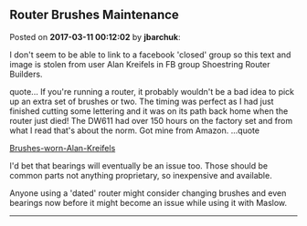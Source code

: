 ## Router Brushes Maintenance
Posted on **2017-03-11 00:12:02** by **jbarchuk**:

I don't seem to be able to link to a facebook 'closed' group so this text and image is stolen from user Alan Kreifels‎ in FB group Shoestring Router Builders.

quote... If you're running a router, it probably wouldn't be a bad idea to pick up an extra set of brushes or two. The timing was perfect as I had just finished cutting some lettering and it was on its path back home when the router just died! The DW611 had over 150 hours on the factory set and from what I read that's about the norm. Got mine from Amazon. ...quote 

[Brushes-worn-Alan-Kreifels](//muut.com/u/maslowcnc/s1/:maslowcnc:7TJX:brusheswornalankreifels.jpg.jpg)

I'd bet that bearings will eventually be an issue too. Those should be common parts not anything proprietary, so inexpensive and available.

Anyone using a 'dated' router might consider changing brushes and even bearings now before it might become an issue while using it with Maslow.

---

